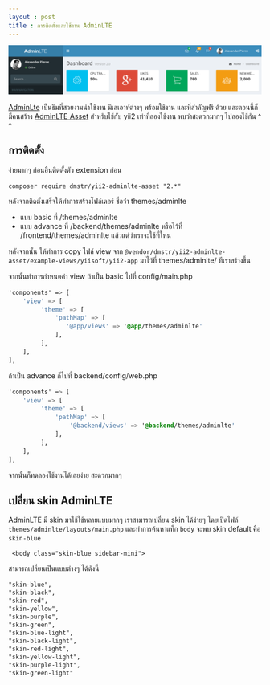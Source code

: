 ```yaml
---
layout : post
title : การติดตั้งและใช้งาน AdminLTE
---
```


![](/img/adminlte.png)

[AdminLte](https://almsaeedstudio.com/) เป็นธีมที่สวยงามน่าใช้งาน มีเลเอาท์ต่างๆ พร้อมใช้งาน และที่สำคัญฟรี ด้วย และตอนนี้ก็มีคนสร้าง [AdminLTE Asset](https://github.com/dmstr/yii2-adminlte-asset) สำหรับใช้กับ yii2 เท่าที่ลองใช้งาน พบว่าสะดวกมากๆ ไปลองใช้กัน ^ ^

## การติดตั้ง

ง่ายมากๆ ก่อนอืนติดตั้งตัว extension ก่อน

```
composer require dmstr/yii2-adminlte-asset "2.*"
```

หลังจากติดตั้งเสร็จให้ทำการสร้างโฟล์เดอร์ ชื่อว่า themes/adminlte 

- แบบ basic ที่ /themes/adminlte
- แบบ advance ที่ /backend/themes/adminlte หรือไว้ที่ /frontend/themes/adminlte  แล้วแต่ว่าเราจะใช้ที่ใหน

หลังจากนั้น ให้ทำการ copy ไฟล์ view จาก `@vendor/dmstr/yii2-adminlte-asset/example-views/yiisoft/yii2-app` มาไว้ที่ themes/adminlte/ ทีเราสร้างขึ้น

จากนั้นทำการกำหนดค่า view ถ้าเป็น basic ไปที่ config/main.php  

```css
'components' => [
    'view' => [
         'theme' => [
             'pathMap' => [
                '@app/views' => '@app/themes/adminlte'
             ],
         ],
    ],
],
```

ถ้าเป็น advance ก็ไปที่ backend/config/web.php 

```css
'components' => [
    'view' => [
         'theme' => [
             'pathMap' => [
                 '@backend/views' => '@backend/themes/adminlte'
             ],
         ],
    ],
],
```

จากนั้นก็ทดลองใช้งานได้เลยง่าย สะดวกมากๆ 

## เปลี่ยน skin AdminLTE

AdminLTE มี skin มาใช้ใช้หลายแบบมากๆ เราสามารถเปลี่ยน skin ได้ง่ายๆ โดยเปิดไฟล์ `themes/adminlte/layouts/main.php` และทำการค้นหาแท็ก `body` จะพบ skin default คือ `skin-blue`

```
 <body class="skin-blue sidebar-mini">
```

สามารถเปลี่ยนเป็นแบบต่างๆ ได้ดังนี้

```
"skin-blue",
"skin-black",
"skin-red",
"skin-yellow",
"skin-purple",
"skin-green",
"skin-blue-light",
"skin-black-light",
"skin-red-light",
"skin-yellow-light",
"skin-purple-light",
"skin-green-light"
```



